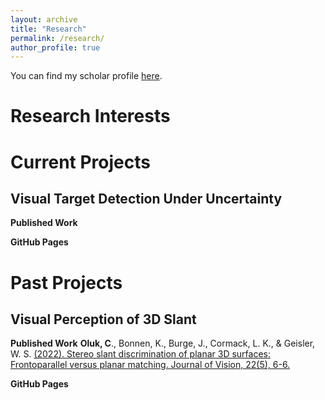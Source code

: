 ```yaml
---
layout: archive
title: "Research"
permalink: /research/
author_profile: true
---
```


You can find my scholar profile [here](https://scholar.google.com/citations?hl=en&user=NwCzTz8AAAAJ).

Research Interests
======

Current Projects
======

Visual Target Detection Under Uncertainty
------

**Published Work**

**GitHub Pages**



Past Projects
======


Visual Perception of 3D Slant
------

**Published Work**
**Oluk, C**., Bonnen, K., Burge, J., Cormack, L. K., & Geisler, W. S. [(2022). Stereo slant discrimination of planar 3D surfaces: Frontoparallel versus planar matching. Journal of Vision, 22(5), 6-6.](https://jov.arvojournals.org/article.aspx?articleid=2778771)

**GitHub Pages**


